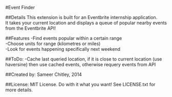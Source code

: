 #Event Finder

##Details
This extension is built for an Eventbrite internship application.   
It takes your current location and displays a queue of popular nearby events from the Eventbrite API!

##Features
-Find events popular within a certain range  
-Choose units for range (kilometres or miles)  
-Look for events happening specifically next weekend  

##ToDo:
-Cache last queried location, if it is close to current location (use haversine) then use cached events, otherwise requery events from API

##Created by:
Sameer Chitley, 2014

##License:
MIT License. Do with it what you want!
See LICENSE.txt for more details.
